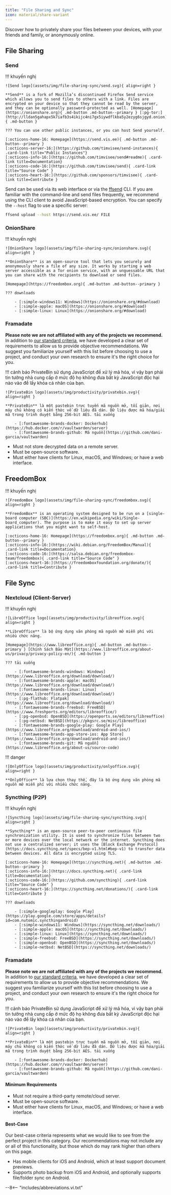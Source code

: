 ```yaml
---
title: "File Sharing and Sync"
icon: material/share-variant
---
```


Discover how to privately share your files between your devices, with your friends and family, or anonymously online.

## File Sharing

### Send

!!! khuyến nghị

    ![Send logo](assets/img/file-sharing-sync/send.svg){ align=right }
    
    **Send** is a fork of Mozilla’s discontinued Firefox Send service which allows you to send files to others with a link. Files are encrypted on your device so that they cannot be read by the server, and they can be optionally password-protected as well. [Homepage](https://onionshare.org){ .md-button .md-button--primary } [:pg-tor:](http://lldan5gahapx5k7iafb3s4ikijc4ni7gx5iywdflkba5y2ezyg6sjgyd.onion){ .md-button }
    
    ??? You can use other public instances, or you can host Send yourself.
    
    [:octicons-home-16: Homepage](https://send.vis.ee){ .md-button .md-button--primary }
    [:octicons-server-16:](https://github.com/timvisee/send-instances){ .card-link title="Public Instances"}
    [:octicons-info-16:](https://github.com/timvisee/send#readme){ .card-link title=Documentation}
    [:octicons-code-16:](https://github.com/timvisee/send){ .card-link title="Source Code" }
    [:octicons-heart-16:](https://github.com/sponsors/timvisee){ .card-link title=Contribute }

Send can be used via its web interface or via the [ffsend](https://github.com/timvisee/ffsend) CLI. If you are familiar with the command-line and send files frequently, we recommend using the CLI client to avoid JavaScript-based encryption. You can specify the `--host` flag to use a specific server:

```bash
ffsend upload --host https://send.vis.ee/ FILE
```

### OnionShare

!!! khuyến nghị

    ![OnionShare logo](assets/img/file-sharing-sync/onionshare.svg){ align=right }
    
    **OnionShare** is an open-source tool that lets you securely and anonymously share a file of any size. It works by starting a web server accessible as a Tor onion service, with an unguessable URL that you can share with the recipients to download or send files.
    
    [Homepage](https://freedombox.org){ .md-button .md-button--primary }
    
    ??? downloads
    
        - [:simple-windows11: Windows](https://onionshare.org/#download)
        - [:simple-apple: macOS](https://onionshare.org/#download)
        - [:simple-linux: Linux](https://onionshare.org/#download)

### Framadate

**Please note we are not affiliated with any of the projects we recommend.** In addition to [our standard criteria](about/criteria.md), we have developed a clear set of requirements to allow us to provide objective recommendations. We suggest you familiarize yourself with this list before choosing to use a project, and conduct your own research to ensure it's the right choice for you.

!!! cảnh báo
    PrivateBin sử dụng JavaScript để xử lý mã hóa, vì vậy bạn phải tin tưởng nhà cung cấp ở mức độ họ không đưa bất kỳ JavaScript độc hại nào vào để lấy khóa cá nhân của bạn.

    ![PrivateBin logo](assets/img/productivity/privatebin.svg){ align=right }
    
    **PrivateBin** là một pastebin trực tuyến mã nguồn mở, tối giản, nơi máy chủ không có kiến ​​thức về dữ liệu đã dán. Dữ liệu được mã hóa/giải mã trong trình duyệt bằng 256-bit AES. tải xuống
    
        - [:fontawesome-brands-docker: Dockerhub](https://hub.docker.com/r/vaultwarden/server)
        - [:fontawesome-brands-github: Mã nguồn](https://github.com/dani-garcia/vaultwarden)

- Must not store decrypted data on a remote server.
- Must be open-source software.
- Must either have clients for Linux, macOS, and Windows; or have a web interface.

## FreedomBox

!!! khuyến nghị

    ![FreedomBox logo](assets/img/file-sharing-sync/freedombox.svg){ align=right }
    
    **FreedomBox** is an operating system designed to be run on a [single-board computer (SBC)](https://en.wikipedia.org/wiki/Single-board_computer). The purpose is to make it easy to set up server applications that you might want to self-host.
    
    [:octicons-home-16: Homepage](https://freedombox.org){ .md-button .md-button--primary }
    [:octicons-info-16:](https://wiki.debian.org/FreedomBox/Manual){ .card-link title=Documentation}
    [:octicons-code-16:](https://salsa.debian.org/freedombox-team/freedombox){ .card-link title="Source Code" }
    [:octicons-heart-16:](https://freedomboxfoundation.org/donate/){ .card-link title=Contribute }

## File Sync

### Nextcloud (Client-Server)

!!! khuyến nghị

    ![LibreOffice logo](assets/img/productivity/libreoffice.svg){ align=right }
    
    **LibreOffice** là bộ ứng dụng văn phòng mã nguồn mở miễn phí với nhiều chức năng.
    
    [Homepage](https://www.libreoffice.org){ .md-button .md-button--primary } [Chính Sách Bảo Mật](https://www.libreoffice.org/about-us/privacy/privacy-policy-en/){ .md-button }
    
    ??? tải xuống
    
        - [:fontawesome-brands-windows: Windows](https://www.libreoffice.org/download/download/)
        - [:fontawesome-brands-apple: macOS](https://www.libreoffice.org/download/download/)
        - [:fontawesome-brands-linux: Linux](https://www.libreoffice.org/download/download/)
        - [:pg-flathub: Flatpak](https://www.libreoffice.org/download/download/)
        - [:fontawesome-brands-freebsd: FreeBSD](https://www.freshports.org/editors/libreoffice/)
        - [:pg-openbsd: OpenBSD](https://openports.se/editors/libreoffice)
        - [:pg-netbsd: NetBSD](https://pkgsrc.se/misc/libreoffice)
        - [:fontawesome-brands-google-play: Google Play](https://www.libreoffice.org/download/android-and-ios/)
        - [:fontawesome-brands-app-store-ios: App Store](https://www.libreoffice.org/download/android-and-ios/)
        - [:fontawesome-brands-git: Mã nguồn](https://www.libreoffice.org/about-us/source-code)

!!! danger

    ![OnlyOffice logo](assets/img/productivity/onlyoffice.svg){ align=right }
    
    **OnlyOffice** là lựa chọn thay thế, đây là bộ ứng dụng văn phòng mã nguồn mở miễn phí với nhiều chức năng.

### Syncthing (P2P)

!!! khuyến nghị

    ![Syncthing logo](assets/img/file-sharing-sync/syncthing.svg){ align=right }
    
    **Syncthing** is an open-source peer-to-peer continuous file synchronization utility. It is used to synchronize files between two or more devices over the local network or the internet. Syncthing does not use a centralized server; it uses the [Block Exchange Protocol](https://docs.syncthing.net/specs/bep-v1.html#bep-v1) to transfer data between devices. All data is encrypted using TLS.
    
    [:octicons-home-16: Homepage](https://syncthing.net){ .md-button .md-button--primary }
    [:octicons-info-16:](https://docs.syncthing.net){ .card-link title=Documentation}
    [:octicons-code-16:](https://github.com/syncthing){ .card-link title="Source Code" }
    [:octicons-heart-16:](https://syncthing.net/donations/){ .card-link title=Contribute }
    
    ??? downloads
    
        - [:simple-googleplay: Google Play](https://play.google.com/store/apps/details?id=com.nutomic.syncthingandroid)
        - [:simple-windows11: Windows](https://syncthing.net/downloads/)
        - [:simple-apple: macOS](https://syncthing.net/downloads/)
        - [:simple-linux: Linux](https://syncthing.net/downloads/)
        - [:simple-freebsd: FreeBSD](https://syncthing.net/downloads/)
        - [:simple-openbsd: OpenBSD](https://syncthing.net/downloads/)
        - [:simple-netbsd: NetBSD](https://syncthing.net/downloads/)

### Framadate

**Please note we are not affiliated with any of the projects we recommend.** In addition to [our standard criteria](about/criteria.md), we have developed a clear set of requirements to allow us to provide objective recommendations. We suggest you familiarize yourself with this list before choosing to use a project, and conduct your own research to ensure it's the right choice for you.

!!! cảnh báo
    PrivateBin sử dụng JavaScript để xử lý mã hóa, vì vậy bạn phải tin tưởng nhà cung cấp ở mức độ họ không đưa bất kỳ JavaScript độc hại nào vào để lấy khóa cá nhân của bạn.

    ![PrivateBin logo](assets/img/productivity/privatebin.svg){ align=right }
    
    **PrivateBin** là một pastebin trực tuyến mã nguồn mở, tối giản, nơi máy chủ không có kiến ​​thức về dữ liệu đã dán. Dữ liệu được mã hóa/giải mã trong trình duyệt bằng 256-bit AES. tải xuống
    
        - [:fontawesome-brands-docker: Dockerhub](https://hub.docker.com/r/vaultwarden/server)
        - [:fontawesome-brands-github: Mã nguồn](https://github.com/dani-garcia/vaultwarden)

#### Minimum Requirements

- Must not require a third-party remote/cloud server.
- Must be open-source software.
- Must either have clients for Linux, macOS, and Windows; or have a web interface.

#### Best-Case

Our best-case criteria represents what we would like to see from the perfect project in this category. Our recommendations may not include any or all of this functionality, but those which do may rank higher than others on this page.

- Has mobile clients for iOS and Android, which at least support document previews.
- Supports photo backup from iOS and Android, and optionally supports file/folder sync on Android.

--8<-- "includes/abbreviations.vi.txt"
